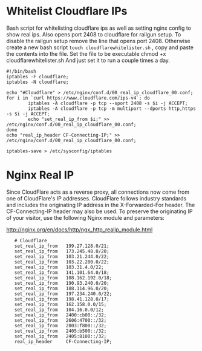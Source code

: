# Whitelist Cloudflare IPs 
Bash script for whitelisting cloudflare ips as well as setting nginx config to show real ips.
Also opens port 2408 to cloudflare for railgun setup. To disable the railgun setup remove the line that opens port 2408. Otherwise create a new bash script ``` touch cloudflarewhitelister.sh ``` , copy and paste the contents into the file. Set the file to be executable chmod +x cloudflarewhitelister.sh 
And just set it to run a couple times a day. 


```
#!/bin/bash
iptables -F cloudflare;
iptables -N cloudflare;

echo "#Cloudflare" > /etc/nginx/conf.d/00_real_ip_cloudflare_00.conf;
for i in `curl https://www.cloudflare.com/ips-v4`; do
        iptables -A cloudflare -p tcp --sport 2408 -s $i -j ACCEPT;
        iptables -A cloudflare -p tcp -m multiport --dports http,https -s $i -j ACCEPT;
        echo "set_real_ip_from $i;" >> /etc/nginx/conf.d/00_real_ip_cloudflare_00.conf;
done
echo "real_ip_header CF-Connecting-IP;" >> /etc/nginx/conf.d/00_real_ip_cloudflare_00.conf;

iptables-save > /etc/sysconfig/iptables

```

# Nginx Real IP
 Since CloudFlare acts as a reverse proxy, all connections now come from one of CloudFlare's IP addresses. CloudFlare follows industry standards and includes the originating IP address in the X-Forwarded-For header. The CF-Connecting-IP header may also be used. To preserve the originating IP of your visitor, use the following Nginx module and parameters:

http://nginx.org/en/docs/http/ngx_http_realip_module.html
```
   # Cloudflare
   set_real_ip_from   199.27.128.0/21;
   set_real_ip_from   173.245.48.0/20;
   set_real_ip_from   103.21.244.0/22;
   set_real_ip_from   103.22.200.0/22;
   set_real_ip_from   103.31.4.0/22;
   set_real_ip_from   141.101.64.0/18;
   set_real_ip_from   108.162.192.0/18;
   set_real_ip_from   190.93.240.0/20;
   set_real_ip_from   188.114.96.0/20;   
   set_real_ip_from   197.234.240.0/22;
   set_real_ip_from   198.41.128.0/17;
   set_real_ip_from   162.158.0.0/15;
   set_real_ip_from   104.16.0.0/12;
   set_real_ip_from   2400:cb00::/32;
   set_real_ip_from   2606:4700::/32;
   set_real_ip_from   2803:f800::/32;
   set_real_ip_from   2405:b500::/32;
   set_real_ip_from   2405:8100::/32;
   real_ip_header     CF-Connecting-IP;
```
